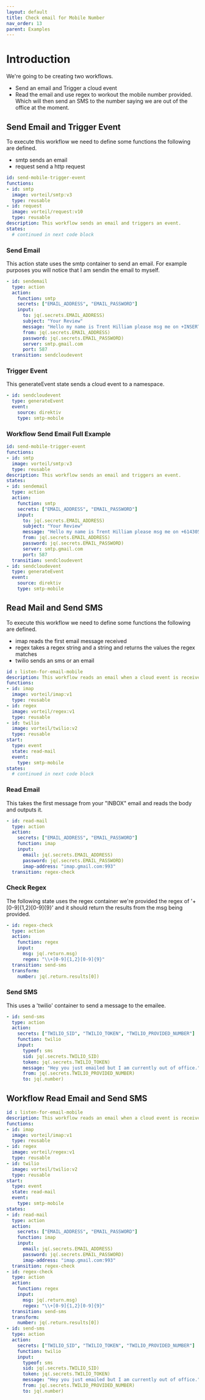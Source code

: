 ```yaml
---
layout: default
title: Check email for Mobile Number
nav_order: 13
parent: Examples
---
```


# Introduction
We're going to be creating two workflows.

- Send an email and Trigger a cloud event
- Read the email and use regex to workout the mobile number provided. Which will then send an SMS to the number saying we are out of the office at the moment.

## Send Email and Trigger Event

To execute this workflow we need to define some functions the following are defined.

- smtp sends an email
- request send a http request

```yaml
id: send-mobile-trigger-event
functions:
- id: smtp
  image: vorteil/smtp:v3
  type: reusable
- id: request
  image: vorteil/request:v10
  type: reusable
description: This workflow sends an email and triggers an event.
states:
  # continued in next code block
```


### Send Email
This action state uses the smtp container to send an email. For example purposes you will notice that I am sendin the email to myself. 

```yaml
- id: sendemail
  type: action
  action:
    function: smtp
    secrets: ["EMAIL_ADDRESS", "EMAIL_PASSWORD"]
    input:
      to: jq(.secrets.EMAIL_ADDRESS)
      subject: "Your Review"
      message: "Hello my name is Trent Hilliam please msg me on +INSERT_MOBILE_NUMBER."
      from: jq(.secrets.EMAIL_ADDRESS)
      password: jq(.secrets.EMAIL_PASSWORD)
      server: smtp.gmail.com
      port: 587
  transition: sendcloudevent
```

### Trigger Event
This generateEvent state sends a cloud event to a namespace.

```yaml
- id: sendcloudevent
  type: generateEvent
  event:
    source: direktiv
    type: smtp-mobile
```

### Workflow Send Email Full Example

```yaml
id: send-mobile-trigger-event
functions:
- id: smtp
  image: vorteil/smtp:v3
  type: reusable
description: This workflow sends an email and triggers an event.
states:
- id: sendemail
  type: action
  action:
    function: smtp
    secrets: ["EMAIL_ADDRESS", "EMAIL_PASSWORD"]
    input:
      to: jq(.secrets.EMAIL_ADDRESS)
      subject: "Your Review"
      message: "Hello my name is Trent Hilliam please msg me on +61430545789."
      from: jq(.secrets.EMAIL_ADDRESS)
      password: jq(.secrets.EMAIL_PASSWORD)
      server: smtp.gmail.com
      port: 587
  transition: sendcloudevent
- id: sendcloudevent
  type: generateEvent
  event:
    source: direktiv
    type: smtp-mobile
```


## Read Mail and Send SMS

To execute this workflow we need to define some functions the following are defined.

- imap reads the first email message received
- regex takes a regex string and a string and returns the values the regex matches
- twilio sends an sms or an email

```yaml
id : listen-for-email-mobile
description: This workflow reads an email when a cloud event is received.
functions:
- id: imap
  image: vorteil/imap:v1
  type: reusable
- id: regex
  image: vorteil/regex:v1
  type: reusable
- id: twilio
  image: vorteil/twilio:v2
  type: reusable
start:
  type: event
  state: read-mail
  event:
    type: smtp-mobile
states:
  # continued in next code block
```

### Read Email
This takes the first message from your "INBOX" email and reads the body and outputs it.

```yaml
- id: read-mail
  type: action
  action:
    secrets: ["EMAIL_ADDRESS", "EMAIL_PASSWORD"]
    function: imap
    input:
      email: jq(.secrets.EMAIL_ADDRESS)
      password: jq(.secrets.EMAIL_PASSWORD)
      imap-address: "imap.gmail.com:993"
  transition: regex-check
```

### Check Regex
The following state uses the regex container we're provided the regex of '\+[0-9]{1,2}[0-9]{9}' and it should return the results from the msg being provided.

```yaml
- id: regex-check
  type: action
  action:
    function: regex
    input:
      msg: jq(.return.msg)
      regex: "\\+[0-9]{1,2}[0-9]{9}"
  transition: send-sms
  transform: 
    number: jq(.return.results[0])
```

### Send SMS
This uses a 'twilio' container to send a message to the emailee.

```yaml
- id: send-sms
  type: action
  action:
    secrets: ["TWILIO_SID", "TWILIO_TOKEN", "TWILIO_PROVIDED_NUMBER"]
    function: twilio
    input:
      typeof: sms
      sid: jq(.secrets.TWILIO_SID)
      token: jq(.secrets.TWILIO_TOKEN)
      message: "Hey you just emailed but I am currently out of office."
      from: jq(.secrets.TWILIO_PROVIDED_NUMBER)
      to: jq(.number)
```

## Workflow Read Email and Send SMS

```yaml
id : listen-for-email-mobile
description: This workflow reads an email when a cloud event is received.
functions:
- id: imap
  image: vorteil/imap:v1
  type: reusable
- id: regex
  image: vorteil/regex:v1
  type: reusable
- id: twilio
  image: vorteil/twilio:v2
  type: reusable
start:
  type: event
  state: read-mail
  event:
    type: smtp-mobile
states:
- id: read-mail
  type: action
  action:
    secrets: ["EMAIL_ADDRESS", "EMAIL_PASSWORD"]
    function: imap
    input:
      email: jq(.secrets.EMAIL_ADDRESS)
      password: jq(.secrets.EMAIL_PASSWORD)
      imap-address: "imap.gmail.com:993"
  transition: regex-check
- id: regex-check
  type: action
  action:
    function: regex
    input:
      msg: jq(.return.msg)
      regex: "\\+[0-9]{1,2}[0-9]{9}"
  transition: send-sms
  transform: 
    number: jq(.return.results[0])
- id: send-sms
  type: action
  action:
    secrets: ["TWILIO_SID", "TWILIO_TOKEN", "TWILIO_PROVIDED_NUMBER"]
    function: twilio
    input:
      typeof: sms
      sid: jq(.secrets.TWILIO_SID)
      token: jq(.secrets.TWILIO_TOKEN)
      message: "Hey you just emailed but I am currently out of office."
      from: jq(.secrets.TWILIO_PROVIDED_NUMBER)
      to: jq(.number)
```